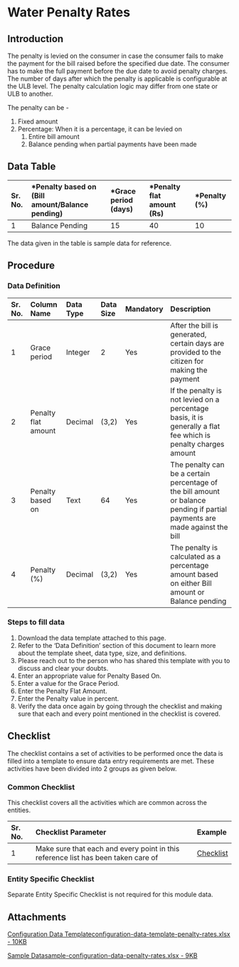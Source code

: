 # Water Penalty Rates

## Introduction <a id="introduction"></a>

The penalty is levied on the consumer in case the consumer fails to make the payment for the bill raised before the specified due date. The consumer has to make the full payment before the due date to avoid penalty charges. The number of days after which the penalty is applicable is configurable at the ULB level. The penalty calculation logic may differ from one state or ULB to another.

The penalty can be -

1. Fixed amount
2. Percentage: When it is a percentage, it can be levied on
   1. Entire bill amount
   2. Balance pending when partial payments have been made

## Data Table <a id="data-table"></a>

| Sr. No. | \*Penalty based on \(Bill amount/Balance pending\) | \*Grace period \(days\) | \*Penalty flat amount \(Rs\) | \*Penalty \(%\) |
| :--- | :--- | :--- | :--- | :--- |
| 1 | Balance Pending | 15 | 40 | 10 |

The data given in the table is sample data for reference.

## Procedure <a id="procedure"></a>

### Data Definition <a id="data-definition"></a>

| Sr. No. | Column Name | Data Type | Data Size | Mandatory | Description |
| :--- | :--- | :--- | :--- | :--- | :--- |
| 1 | Grace period | Integer | 2 | Yes | After the bill is generated, certain days are provided to the citizen for making the payment |
| 2 | Penalty flat amount | Decimal | \(3,2\) | Yes | If the penalty is not levied on a percentage basis, it is generally a flat fee which is penalty charges amount |
| 3 | Penalty based on | Text | 64 | Yes | The penalty can be a certain percentage of the bill amount or balance pending if partial payments are made against the bill |
| 4 | Penalty \(%\) | Decimal | \(3,2\) | Yes | The penalty is calculated as a percentage amount based on either Bill amount or Balance pending |

### Steps to fill data <a id="steps-to-fill-data"></a>

1. Download the data template attached to this page.
2. Refer to the ‘Data Definition’ section of this document to learn more about the template sheet, data type, size, and definitions.
3. Please reach out to the person who has shared this template with you to discuss and clear your doubts.
4. Enter an appropriate value for Penalty Based On.
5. Enter a value for the Grace Period.
6. Enter the Penalty Flat Amount.
7. Enter the Penalty value in percent.
8. Verify the data once again by going through the checklist and making sure that each and every point mentioned in the checklist is covered.

## Checklist <a id="checklist"></a>

The checklist contains a set of activities to be performed once the data is filled into a template to ensure data entry requirements are met. These activities have been divided into 2 groups as given below.

### Common Checklist <a id="common-checklist"></a>

This checklist covers all the activities which are common across the entities.

| Sr. No. | Checklist Parameter | Example |
| :--- | :--- | :--- |
| 1 | Make sure that each and every point in this reference list has been taken care of | ​[Checklist](https://digit-discuss.atlassian.net/wiki/spaces/DO/pages/502203140/Checklist)​ |

### Entity Specific Checklist <a id="entity-specific-checklist"></a>

Separate Entity Specific Checklist is not required for this module data.

## Attachments <a id="attachments"></a>

[Configuration Data Templateconfiguration-data-template-penalty-rates.xlsx - 10KB](https://firebasestorage.googleapis.com/v0/b/gitbook-28427.appspot.com/o/assets%2F-MERG_iQW5oN4ukgXP8K%2Fsync%2F6736a6d4f73473589648d1cac7799a75b414ef84.xlsx?generation=1602050610927197&alt=media)

[Sample Datasample-configuration-data-penalty-rates.xlsx - 9KB](https://firebasestorage.googleapis.com/v0/b/gitbook-28427.appspot.com/o/assets%2F-MERG_iQW5oN4ukgXP8K%2Fsync%2F4f4334b9ecc2770e7469692f2e0b785d430c51be.xlsx?generation=1602050610993712&alt=media)

